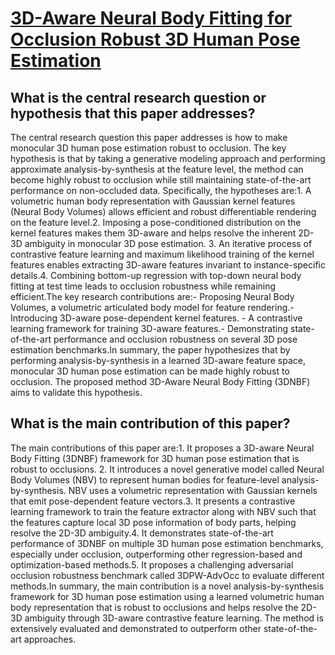 # [3D-Aware Neural Body Fitting for Occlusion Robust 3D Human Pose   Estimation](https://arxiv.org/abs/2308.10123)

## What is the central research question or hypothesis that this paper addresses?

The central research question this paper addresses is how to make monocular 3D human pose estimation robust to occlusion. The key hypothesis is that by taking a generative modeling approach and performing approximate analysis-by-synthesis at the feature level, the method can become highly robust to occlusion while still maintaining state-of-the-art performance on non-occluded data. Specifically, the hypotheses are:1. A volumetric human body representation with Gaussian kernel features (Neural Body Volumes) allows efficient and robust differentiable rendering on the feature level.2. Imposing a pose-conditioned distribution on the kernel features makes them 3D-aware and helps resolve the inherent 2D-3D ambiguity in monocular 3D pose estimation. 3. An iterative process of contrastive feature learning and maximum likelihood training of the kernel features enables extracting 3D-aware features invariant to instance-specific details.4. Combining bottom-up regression with top-down neural body fitting at test time leads to occlusion robustness while remaining efficient.The key research contributions are:- Proposing Neural Body Volumes, a volumetric articulated body model for feature rendering.- Introducing 3D-aware pose-dependent kernel features. - A contrastive learning framework for training 3D-aware features.- Demonstrating state-of-the-art performance and occlusion robustness on several 3D pose estimation benchmarks.In summary, the paper hypothesizes that by performing analysis-by-synthesis in a learned 3D-aware feature space, monocular 3D human pose estimation can be made highly robust to occlusion. The proposed method 3D-Aware Neural Body Fitting (3DNBF) aims to validate this hypothesis.


## What is the main contribution of this paper?

The main contributions of this paper are:1. It proposes a 3D-aware Neural Body Fitting (3DNBF) framework for 3D human pose estimation that is robust to occlusions. 2. It introduces a novel generative model called Neural Body Volumes (NBV) to represent human bodies for feature-level analysis-by-synthesis. NBV uses a volumetric representation with Gaussian kernels that emit pose-dependent feature vectors.3. It presents a contrastive learning framework to train the feature extractor along with NBV such that the features capture local 3D pose information of body parts, helping resolve the 2D-3D ambiguity.4. It demonstrates state-of-the-art performance of 3DNBF on multiple 3D human pose estimation benchmarks, especially under occlusion, outperforming other regression-based and optimization-based methods.5. It proposes a challenging adversarial occlusion robustness benchmark called 3DPW-AdvOcc to evaluate different methods.In summary, the main contribution is a novel analysis-by-synthesis framework for 3D human pose estimation using a learned volumetric human body representation that is robust to occlusions and helps resolve the 2D-3D ambiguity through 3D-aware contrastive feature learning. The method is extensively evaluated and demonstrated to outperform other state-of-the-art approaches.

